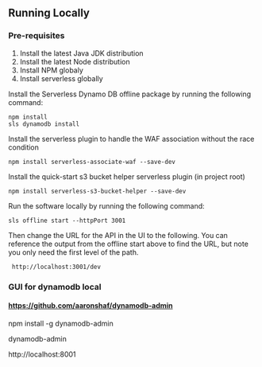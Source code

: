 ## Running Locally

### Pre-requisites

1. Install the latest Java JDK distribution
2. Install the latest Node distribution
3. Install NPM globaly
4. Install serverless globally

Install the Serverless Dynamo DB offline package by running the following command:

```
npm install
sls dynamodb install
```

Install the serverless plugin to handle the WAF association without the race condition

```
npm install serverless-associate-waf --save-dev
```

Install the quick-start s3 bucket helper serverless plugin (in project root)

```
npm install serverless-s3-bucket-helper --save-dev
```

Run the software locally by running the following command:

```
sls offline start --httpPort 3001
```

Then change the URL for the API in the UI to the following. You can reference the output from the offline start above to find the URL, but note you only need the first level of the path.

```
 http://localhost:3001/dev
```

### GUI for dynamodb local

#### https://github.com/aaronshaf/dynamodb-admin

npm install -g dynamodb-admin

dynamodb-admin

http://localhost:8001
